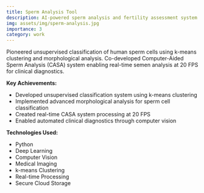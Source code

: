 ```yaml
---
title: Sperm Analysis Tool
description: AI-powered sperm analysis and fertility assessment system with real-time CASA capabilities.
img: assets/img/sperm-analysis.jpg
importance: 3
category: work
---
```


Pioneered unsupervised classification of human sperm cells using k-means clustering and morphological analysis. Co-developed Computer-Aided Sperm Analysis (CASA) system enabling real-time semen analysis at 20 FPS for clinical diagnostics.

**Key Achievements:**
- Developed unsupervised classification system using k-means clustering
- Implemented advanced morphological analysis for sperm cell classification
- Created real-time CASA system processing at 20 FPS
- Enabled automated clinical diagnostics through computer vision

**Technologies Used:**
- Python
- Deep Learning
- Computer Vision
- Medical Imaging
- k-means Clustering
- Real-time Processing
- Secure Cloud Storage 